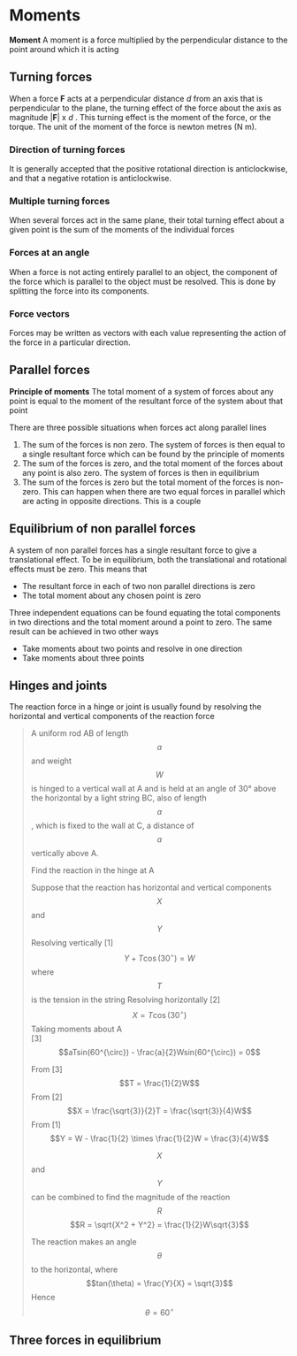 # Moments

**Moment** A moment is a force multiplied by the perpendicular distance to the point around which it is acting

## Turning forces

When a force **F** acts at a perpendicular distance _d_ from an axis that is perpendicular to the plane, the turning effect of the force about the axis as magnitude |**F**| x _d_ .
This turning effect is the moment of the force, or the torque.
The unit of the moment of the force is newton metres (N m).

### Direction of turning forces

It is generally accepted that the positive rotational direction is anticlockwise, and that a negative rotation is anticlockwise.

### Multiple turning forces

When several forces act in the same plane, their total turning effect about a given point is the sum of the moments of the individual forces

### Forces at an angle

When a force is not acting entirely parallel to an object, the component of the force which is parallel to the object must be resolved. This is done by splitting the force into its components.

### Force vectors

Forces may be written as vectors with each value representing the action of the force in a particular direction.

## Parallel forces

**Principle of moments** The total moment of a system of forces about any point is equal to the moment of the resultant force of the system about that point

There are three possible situations when forces act along parallel lines

1. The sum of the forces is non zero.  The system of forces is then equal to a single resultant force which can be found by the principle of moments
2. The sum of the forces is zero, and the total moment of the forces about any point is also zero. The system of forces is then in equilibrium
3. The sum of the forces is zero but the total moment of the forces is non-zero. This can happen when there are two equal forces in parallel which are acting in opposite directions. This is a couple


## Equilibrium of non parallel forces

A system of non parallel forces has a single resultant force to give a translational effect.
To be in equilibrium, both the translational and rotational effects must be zero.
This means that
* The resultant force in each of two non parallel directions is zero
* The total moment about any chosen point is zero

Three independent equations can be found equating the total components in two directions and the total moment around a point to zero.
The same result can be achieved in two other ways
* Take moments about two points and resolve in one direction
* Take moments about three points


## Hinges and joints

The reaction force in a hinge or joint is usually found by resolving the horizontal and vertical components of the reaction force

> A uniform rod AB of length $$a$$ and weight $$W$$ is hinged to a vertical wall at A and is held at an angle of 30° above the horizontal by a light string BC, also of length $$a$$, which is fixed to the wall at C, a distance of $$a$$ vertically above A.
>  
> Find the reaction in the hinge at A
> 
> Suppose that the reaction has horizontal and vertical components $$X$$ and $$Y$$
> Resolving vertically
> [1] $$Y + T\cos(30^{\circ}) = W$$ where $$T$$ is the tension in the string
> Resolving horizontally
> [2] $$X = T\cos(30^{\circ})$$
> Taking moments about A  
> [3] $$aTsin(60^{\circ}) - \frac{a}{2}Wsin(60^{\circ}) = 0$$
> 
> From [3] $$T = \frac{1}{2}W$$
> From [2] $$X = \frac{\sqrt{3}}{2}T = \frac{\sqrt{3}}{4}W$$
> From [1] $$Y = W - \frac{1}{2} \times \frac{1}{2}W = \frac{3}{4}W$$
> 
> $$X$$ and $$Y$$ can be combined to find the magnitude of the reaction $$R$$
> $$R = \sqrt{X^2 + Y^2} = \frac{1}{2}W\sqrt{3}$$
> 
> The reaction makes an angle $$\theta$$ to the horizontal, where
> $$tan(\theta) = \frac{Y}{X} = \sqrt{3}$$
> Hence $$\theta = 60^{\circ}$$


## Three forces in equilibrium







